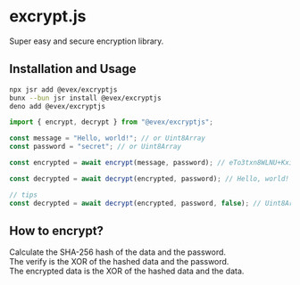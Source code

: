 # excrypt.js

Super easy and secure encryption library.

## Installation and Usage

```bash
npx jsr add @evex/excryptjs
bunx --bun jsr install @evex/excryptjs
deno add @evex/excryptjs
```

```ts
import { encrypt, decrypt } from "@evex/excryptjs";

const message = "Hello, world!"; // or Uint8Array
const password = "secret"; // or Uint8Array

const encrypted = await encrypt(message, password); // eTo3txn8WLNU+Kxib3teP7pdz7az8+P0XbLexjz1xsz/KJOyQouEUPzSVOud.GudWiA3N2yewWcNn5M9X4tzL9QMGqpfC+aN9vK2zT4g=

const decrypted = await decrypt(encrypted, password); // Hello, world!

// tips
const decrypted = await decrypt(encrypted, password, false); // Uint8Array of "Hello, world!"
```

## How to encrypt?

Calculate the SHA-256 hash of the data and the password.  
The verify is the XOR of the hashed data and the password.  
The encrypted data is the XOR of the hashed data and the data.
